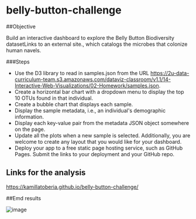 # belly-button-challenge

##Objective

Build an interactive dashboard to explore the Belly Button Biodiversity datasetLinks to an external site., which catalogs the microbes that colonize human navels.

###Steps

- Use the D3 library to read in samples.json from the URL https://2u-data-curriculum-team.s3.amazonaws.com/dataviz-classroom/v1.1/14-Interactive-Web-Visualizations/02-Homework/samples.json.
- Create a horizontal bar chart with a dropdown menu to display the top 10 OTUs found in that individual.
- Create a bubble chart that displays each sample.
- Display the sample metadata, i.e., an individual's demographic information.
- Display each key-value pair from the metadata JSON object somewhere on the page.
- Update all the plots when a new sample is selected. Additionally, you are welcome to create any layout that you would like for your dashboard.
- Deploy your app to a free static page hosting service, such as GitHub Pages. Submit the links to your deployment and your GitHub repo. 

## Links for the analysis

https://kamillatoberia.github.io/belly-button-challenge/

##Emd results

![image](https://github.com/KamillaToberia/belly-button-challenge/assets/145527812/2275567e-29c7-4a27-930f-a2fcfbaf0e05)
